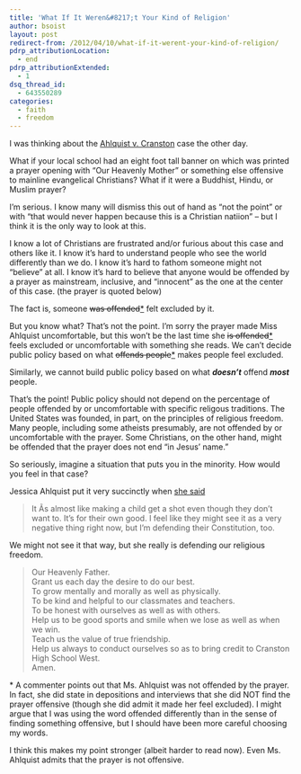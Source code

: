 ```yaml
---
title: 'What If It Weren&#8217;t Your Kind of Religion'
author: bsoist
layout: post
redirect-from: /2012/04/10/what-if-it-werent-your-kind-of-religion/
pdrp_attributionLocation:
  - end
pdrp_attributionExtended:
  - 1
dsq_thread_id:
  - 643550289
categories:
  - faith
  - freedom
---
```

I was thinking about the [Ahlquist v. Cranston][1] case the other day.

What if your local school had an eight foot tall banner on which was printed a prayer opening with &#8220;Our Heavenly Mother&#8221; or something else offensive to mainline evangelical Christians? What if it were a Buddhist, Hindu, or Muslim prayer?

I&#8217;m serious. I know many will dismiss this out of hand as &#8220;not the point&#8221; or with &#8220;that would never happen because this is a Christian natiion&#8221; &#8211; but I think it is the only way to look at this.

I know a lot of Christians are frustrated and/or furious about this case and others like it. I know it&#8217;s hard to understand people who see the world differently than we do. I know it&#8217;s hard to fathom someone might not &#8220;believe&#8221; at all. I know it&#8217;s hard to believe that anyone would be offended by a prayer as mainstream, inclusive, and &#8220;innocent&#8221; as the one at the center of this case. (the prayer is quoted below)

The fact is, someone <del>was offended</del>[*][2] felt excluded by it. 

But you know what? That&#8217;s not the point. I&#8217;m sorry the prayer made Miss Ahlquist uncomfortable, but this won&#8217;t be the last time she <del>is offended</del>[*][2] feels excluded or uncomfortable with something she reads. We can&#8217;t decide public policy based on what <del>offends people</del>[*][2] makes people feel excluded.

Similarly, we cannot build public policy based on what ***doesn&#8217;t*** offend ***most*** people.

That&#8217;s the point! Public policy should not depend on the percentage of people offended by or uncomfortable with specific religous traditions. The United States was founded, in part, on the principles of religious freedom. Many people, including some atheists presumably, are not offended by or uncomfortable with the prayer. Some Christians, on the other hand, might be offended that the prayer does not end &#8220;in Jesus&#8217; name.&#8221;

So seriously, imagine a situation that puts you in the minority. How would you feel in that case?

Jessica Ahlquist put it very succinctly when [she said][3]

> It Ã­s almost like making a child get a shot even though they don&#8217;t want to. It&#8217;s for their own good. I feel like they might see it as a very negative thing right now, but I&#8217;m defending their Constitution, too. 

We might not see it that way, but she really is defending our religious freedom.

> Our Heavenly Father.  
> Grant us each day the desire to do our best.  
> To grow mentally and morally as well as physically.  
> To be kind and helpful to our classmates and teachers.  
> To be honest with ourselves as well as with others.  
> Help us to be good sports and smile when we lose as well as when we win.  
> Teach us the value of true friendship.  
> Help us always to conduct ourselves so as to bring credit to Cranston High School West.  
> Amen. 

<a name="offended">*</a> A commenter points out that Ms. Ahlquist was not offended by the prayer. In fact, she did state in depositions and interviews that she did NOT find the prayer offensive (though she did admit it made her feel excluded). I might argue that I was using the word offended differently than in the sense of finding something offensive, but I should have been more careful choosing my words. 

I think this makes my point stronger (albeit harder to read now). Even Ms. Ahlquist admits that the prayer is not offensive.

 [1]: http://en.wikipedia.org/wiki/Ahlquist_v._Cranston
 [2]: #offended
 [3]: http://www.nytimes.com/2012/01/27/us/rhode-island-city-enraged-over-school-prayer-lawsuit.html?_r=1
